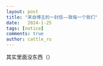 ```yaml
---
layout: post
title: "来自博主的一封信——致每一个我们"
date:   2024-1-25
tags: [notice]
comments: true
author: cattle_ru
---
```


其实里面没东西（）
